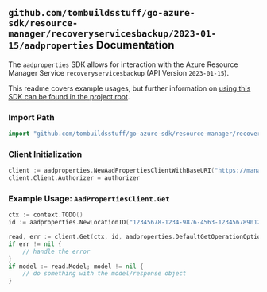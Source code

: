 
## `github.com/tombuildsstuff/go-azure-sdk/resource-manager/recoveryservicesbackup/2023-01-15/aadproperties` Documentation

The `aadproperties` SDK allows for interaction with the Azure Resource Manager Service `recoveryservicesbackup` (API Version `2023-01-15`).

This readme covers example usages, but further information on [using this SDK can be found in the project root](https://github.com/tombuildsstuff/go-azure-sdk/tree/main/docs).

### Import Path

```go
import "github.com/tombuildsstuff/go-azure-sdk/resource-manager/recoveryservicesbackup/2023-01-15/aadproperties"
```


### Client Initialization

```go
client := aadproperties.NewAadPropertiesClientWithBaseURI("https://management.azure.com")
client.Client.Authorizer = authorizer
```


### Example Usage: `AadPropertiesClient.Get`

```go
ctx := context.TODO()
id := aadproperties.NewLocationID("12345678-1234-9876-4563-123456789012", "locationValue")

read, err := client.Get(ctx, id, aadproperties.DefaultGetOperationOptions())
if err != nil {
	// handle the error
}
if model := read.Model; model != nil {
	// do something with the model/response object
}
```
